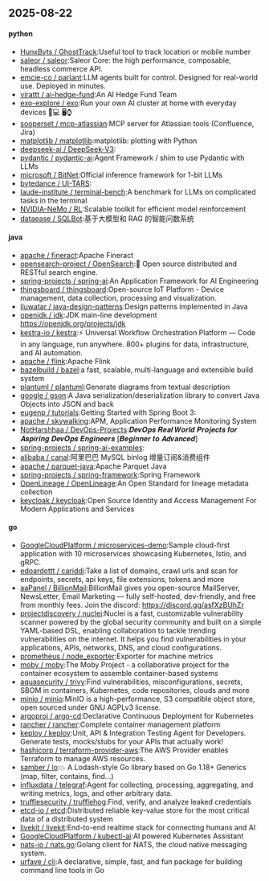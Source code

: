## 2025-08-22

#### python
* [HunxByts / GhostTrack](https://github.com/HunxByts/GhostTrack):Useful tool to track location or mobile number
* [saleor / saleor](https://github.com/saleor/saleor):Saleor Core: the high performance, composable, headless commerce API.
* [emcie-co / parlant](https://github.com/emcie-co/parlant):LLM agents built for control. Designed for real-world use. Deployed in minutes.
* [virattt / ai-hedge-fund](https://github.com/virattt/ai-hedge-fund):An AI Hedge Fund Team
* [exo-explore / exo](https://github.com/exo-explore/exo):Run your own AI cluster at home with everyday devices 📱💻 🖥️⌚
* [sooperset / mcp-atlassian](https://github.com/sooperset/mcp-atlassian):MCP server for Atlassian tools (Confluence, Jira)
* [matplotlib / matplotlib](https://github.com/matplotlib/matplotlib):matplotlib: plotting with Python
* [deepseek-ai / DeepSeek-V3](https://github.com/deepseek-ai/DeepSeek-V3):
* [pydantic / pydantic-ai](https://github.com/pydantic/pydantic-ai):Agent Framework / shim to use Pydantic with LLMs
* [microsoft / BitNet](https://github.com/microsoft/BitNet):Official inference framework for 1-bit LLMs
* [bytedance / UI-TARS](https://github.com/bytedance/UI-TARS):
* [laude-institute / terminal-bench](https://github.com/laude-institute/terminal-bench):A benchmark for LLMs on complicated tasks in the terminal
* [NVIDIA-NeMo / RL](https://github.com/NVIDIA-NeMo/RL):Scalable toolkit for efficient model reinforcement
* [dataease / SQLBot](https://github.com/dataease/SQLBot):基于大模型和 RAG 的智能问数系统

#### java
* [apache / fineract](https://github.com/apache/fineract):Apache Fineract
* [opensearch-project / OpenSearch](https://github.com/opensearch-project/OpenSearch):🔎 Open source distributed and RESTful search engine.
* [spring-projects / spring-ai](https://github.com/spring-projects/spring-ai):An Application Framework for AI Engineering
* [thingsboard / thingsboard](https://github.com/thingsboard/thingsboard):Open-source IoT Platform - Device management, data collection, processing and visualization.
* [iluwatar / java-design-patterns](https://github.com/iluwatar/java-design-patterns):Design patterns implemented in Java
* [openjdk / jdk](https://github.com/openjdk/jdk):JDK main-line development https://openjdk.org/projects/jdk
* [kestra-io / kestra](https://github.com/kestra-io/kestra):⚡ Universal Workflow Orchestration Platform — Code in any language, run anywhere. 800+ plugins for data, infrastructure, and AI automation.
* [apache / flink](https://github.com/apache/flink):Apache Flink
* [bazelbuild / bazel](https://github.com/bazelbuild/bazel):a fast, scalable, multi-language and extensible build system
* [plantuml / plantuml](https://github.com/plantuml/plantuml):Generate diagrams from textual description
* [google / gson](https://github.com/google/gson):A Java serialization/deserialization library to convert Java Objects into JSON and back
* [eugenp / tutorials](https://github.com/eugenp/tutorials):Getting Started with Spring Boot 3:
* [apache / skywalking](https://github.com/apache/skywalking):APM, Application Performance Monitoring System
* [NotHarshhaa / DevOps-Projects](https://github.com/NotHarshhaa/DevOps-Projects):𝑫𝒆𝒗𝑶𝒑𝒔 𝑹𝒆𝒂𝒍 𝑾𝒐𝒓𝒍𝒅 𝑷𝒓𝒐𝒋𝒆𝒄𝒕𝒔 𝒇𝒐𝒓 𝑨𝒔𝒑𝒊𝒓𝒊𝒏𝒈 𝑫𝒆𝒗𝑶𝒑𝒔 𝑬𝒏𝒈𝒊𝒏𝒆𝒆𝒓𝒔 [𝑩𝒆𝒈𝒊𝒏𝒏𝒆𝒓 𝒕𝒐 𝑨𝒅𝒗𝒂𝒏𝒄𝒆𝒅]
* [spring-projects / spring-ai-examples](https://github.com/spring-projects/spring-ai-examples):
* [alibaba / canal](https://github.com/alibaba/canal):阿里巴巴 MySQL binlog 增量订阅&消费组件
* [apache / parquet-java](https://github.com/apache/parquet-java):Apache Parquet Java
* [spring-projects / spring-framework](https://github.com/spring-projects/spring-framework):Spring Framework
* [OpenLineage / OpenLineage](https://github.com/OpenLineage/OpenLineage):An Open Standard for lineage metadata collection
* [keycloak / keycloak](https://github.com/keycloak/keycloak):Open Source Identity and Access Management For Modern Applications and Services

#### go
* [GoogleCloudPlatform / microservices-demo](https://github.com/GoogleCloudPlatform/microservices-demo):Sample cloud-first application with 10 microservices showcasing Kubernetes, Istio, and gRPC.
* [edoardottt / cariddi](https://github.com/edoardottt/cariddi):Take a list of domains, crawl urls and scan for endpoints, secrets, api keys, file extensions, tokens and more
* [aaPanel / BillionMail](https://github.com/aaPanel/BillionMail):BillionMail gives you open-source MailServer, NewsLetter, Email Marketing — fully self-hosted, dev-friendly, and free from monthly fees. Join the discord: https://discord.gg/asfXzBUhZr
* [projectdiscovery / nuclei](https://github.com/projectdiscovery/nuclei):Nuclei is a fast, customizable vulnerability scanner powered by the global security community and built on a simple YAML-based DSL, enabling collaboration to tackle trending vulnerabilities on the internet. It helps you find vulnerabilities in your applications, APIs, networks, DNS, and cloud configurations.
* [prometheus / node_exporter](https://github.com/prometheus/node_exporter):Exporter for machine metrics
* [moby / moby](https://github.com/moby/moby):The Moby Project - a collaborative project for the container ecosystem to assemble container-based systems
* [aquasecurity / trivy](https://github.com/aquasecurity/trivy):Find vulnerabilities, misconfigurations, secrets, SBOM in containers, Kubernetes, code repositories, clouds and more
* [minio / minio](https://github.com/minio/minio):MinIO is a high-performance, S3 compatible object store, open sourced under GNU AGPLv3 license.
* [argoproj / argo-cd](https://github.com/argoproj/argo-cd):Declarative Continuous Deployment for Kubernetes
* [rancher / rancher](https://github.com/rancher/rancher):Complete container management platform
* [keploy / keploy](https://github.com/keploy/keploy):Unit, API & Integration Testing Agent for Developers. Generate tests, mocks/stubs for your APIs that actually work!
* [hashicorp / terraform-provider-aws](https://github.com/hashicorp/terraform-provider-aws):The AWS Provider enables Terraform to manage AWS resources.
* [samber / lo](https://github.com/samber/lo):💥 A Lodash-style Go library based on Go 1.18+ Generics (map, filter, contains, find...)
* [influxdata / telegraf](https://github.com/influxdata/telegraf):Agent for collecting, processing, aggregating, and writing metrics, logs, and other arbitrary data.
* [trufflesecurity / trufflehog](https://github.com/trufflesecurity/trufflehog):Find, verify, and analyze leaked credentials
* [etcd-io / etcd](https://github.com/etcd-io/etcd):Distributed reliable key-value store for the most critical data of a distributed system
* [livekit / livekit](https://github.com/livekit/livekit):End-to-end realtime stack for connecting humans and AI
* [GoogleCloudPlatform / kubectl-ai](https://github.com/GoogleCloudPlatform/kubectl-ai):AI powered Kubernetes Assistant
* [nats-io / nats.go](https://github.com/nats-io/nats.go):Golang client for NATS, the cloud native messaging system.
* [urfave / cli](https://github.com/urfave/cli):A declarative, simple, fast, and fun package for building command line tools in Go
